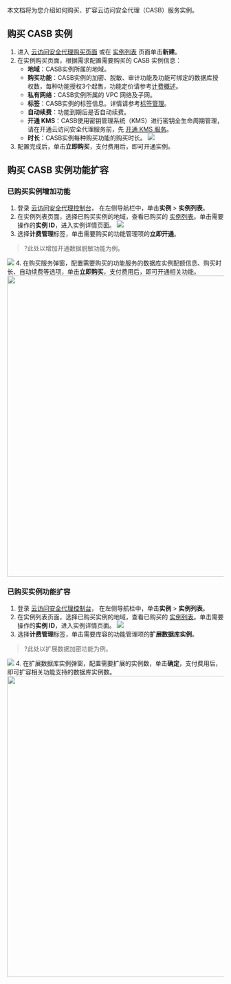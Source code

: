 本文档将为您介绍如何购买、扩容云访问安全代理（CASB）服务实例。

## 购买 CASB 实例
1. 进入 [云访问安全代理购买页面](https://buy.cloud.tencent.com/casb) 或在 [实例列表](https://console.cloud.tencent.com/casb) 页面单击**新建**。
2. 在实例购买页面，根据需求配置需要购买的 CASB 实例信息：
    - **地域**：CASB实例所属的地域。
    - **购买功能**：CASB实例的加密、脱敏、审计功能及功能可绑定的数据库授权数，每种功能授权3个起售，功能定价请参考[计费概述](https://cloud.tencent.com/document/product/1303/53297)。
    - **私有网络**：CASB实例所属的 VPC 网络及子网。
    - **标签**：CASB实例的标签信息。详情请参考[标签管理](https://cloud.tencent.com/document/product/1303/77519)。
    - **自动续费**：功能到期后是否自动续费。
    - **开通 KMS**：CASB使用密钥管理系统（KMS）进行密钥全生命周期管理，请在开通云访问安全代理服务前，先 [开通 KMS 服务](https://buy.cloud.tencent.com/kms)。
    - **时长**：CASB实例每种购买功能的购买时长。
	 ![](https://qcloudimg.tencent-cloud.cn/raw/57edaf5952b1793cb9060513b3b29a93.png)
3. 配置完成后，单击**立即购买**，支付费用后，即可开通实例。

## 购买 CASB 实例功能扩容

### 已购买实例增加功能

1. 登录 [云访问安全代理控制台](https://console.cloud.tencent.com/casb)， 在左侧导航栏中，单击**实例** > **实例列表**。
2. 在实例列表页面，选择已购买实例的地域，查看已购买的 [实例列表](https://console.cloud.tencent.com/casb)。单击需要操作的**实例 ID**，进入实例详情页面。
![](https://qcloudimg.tencent-cloud.cn/raw/bc44cfa26adb0251ad8189940208a9ff.png)
3. 选择**计费管理**标签，单击需要购买的功能管理项的**立即开通**。
>?此处以增加开通数据脱敏功能为例。
>
![](https://qcloudimg.tencent-cloud.cn/raw/2b6a4e60c00eabb5d0e57dd8c028c515.png)
4. 在购买服务弹窗，配置需要购买的功能服务的数据库实例配额信息、购买时长、自动续费等选项，单击**立即购买**，支付费用后，即可开通相关功能。<br><img src="https://qcloudimg.tencent-cloud.cn/raw/89b1015ebb03c0f0916e94f24342da97.png" width=700px>

### 已购买实例功能扩容
1. 登录 [云访问安全代理控制台](https://console.cloud.tencent.com/casb)， 在左侧导航栏中，单击**实例** > **实例列表**。
2. 在实例列表页面，选择已购买实例的地域，查看已购买的 [实例列表](https://console.cloud.tencent.com/casb)。单击需要操作的**实例 ID**，进入实例详情页面。
![](https://qcloudimg.tencent-cloud.cn/raw/bc44cfa26adb0251ad8189940208a9ff.png)
3. 选择**计费管理**标签，单击需要库容的功能管理项的**扩展数据库实例**。
>?此处以扩展数据加密功能为例。
>
![](https://qcloudimg.tencent-cloud.cn/raw/5c545d8db6ea9d3fdc984374b489e599.png)
4. 在扩展数据库实例弹窗，配置需要扩展的实例数，单击**确定**，支付费用后，即可扩容相关功能支持的数据库实例数。
<img src="https://qcloudimg.tencent-cloud.cn/raw/55efe03fa9cc1cd7e3d2a484205eaebb.png" width=700px>

